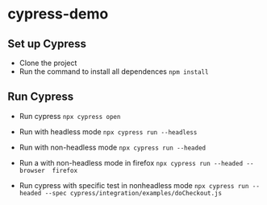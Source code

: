 # cypress-demo
## Set up Cypress 
- Clone the project
- Run the command to install all dependences
```npm install```

## Run Cypress

- Run cypress
```npx cypress open```

- Run with headless mode
```npx cypress run --headless```

- Run with non-headless mode
```npx cypress run --headed```

- Run a with non-headless mode in firefox 
```npx cypress run --headed --browser  firefox```

- Run cypress with specific test in nonheadless mode
```npx cypress run --headed --spec cypress/integration/examples/doCheckout.js```


